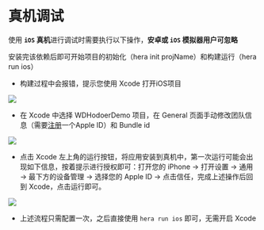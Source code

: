 # 真机调试

使用 **`iOS` 真机**进行调试时需要执行以下操作，**安卓或 `iOS` 模拟器用户可忽略**

安装完该依赖后即可开始项目的初始化（hera init projName）和构建运行（hera run ios）

- 构建过程中会报错，提示您使用 Xcode 打开iOS项目

![](assets/real-device/team-message-alert.png)

- 在 Xcode 中选择 WDHodoerDemo 项目，在 General 页面手动修改团队信息（需要[注册](https://developer.apple.com/account/)一个Apple ID）和 Bundle id

![](assets/real-device/team-message-after.png)

- 点击 Xcode 左上角的运行按钮，将应用安装到真机中，第一次运行可能会出现如下信息，按着提示进行授权即可：打开您的 iPhone -> 打开设置 -> 通用 -> 最下方的设备管理 -> 选择您的 Apple ID -> 点击信任，完成上述操作后回到 Xcode，点击运行即可。

![](assets/real-device/xcode-cert-alert.png)

- 上述流程只需配置一次，之后直接使用 `hera run ios` 即可，无需开启 Xcode
